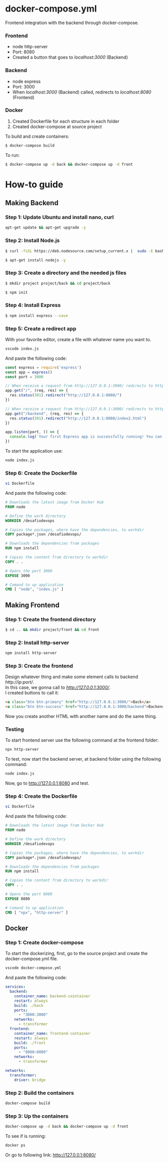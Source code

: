 # docker-compose.yml
Frontend integration with the backend through docker-compose.

### Frontend
- node http-server
- Port: 8080
- Created a button that goes to *localhost:3000* (Backend)

### Backend
- node express
- Port: 3000
- When *localhost:3000* (Backend) called, redirects to *localhost:8080* (Frontend)
  
### Docker
1. Created Dockerfile for each structure in each folder
2. Created docker-compose at source project

To build and create containers:
```bash
$ docker-compose build
```

To run:
```bash
$ docker-compose up -d back && docker-compose up -d front
```

# How-to guide

## Making Backend
### Step 1: Update Ubuntu and install nano, curl
```bash
apt-get update && apt-get upgrade -y
```

### Step 2: Install Node.js
```bash
$ curl -fsSL https://deb.nodesource.com/setup_current.x |  sudo -E bash -
```
```bash
$ apt-get install nodejs -y
```

### Step 3: Create a directory and the needed js files
```bash
$ mkdir project project/back && cd project/back
```
```bash 
$ npm init
```

### Step 4: Install Express
```bash
$ npm install express --save
```

### Step 5: Create a redirect app
With your favorite editor, create a file with whatever name you want to.
```bash
vscode index.js
```
And paste the following code:
```js
const express = require('express')
const app = express()
const port = 3000

// When receive a request from http://127.0.0.1:3000/ redirects to http://127.0.0.1:8080/
app.get("/", (req, res) => {
  res.status(301).redirect("http://127.0.0.1:8080/")
})

// When receive a request from http://127.0.0.1:3000/ redirects to http://127.0.0.1:8080/index2
app.get("/backend", (req, res) => {
  res.status(301).redirect("http://127.0.0.1:8080/index2.html")
})

app.listen(port, () => {
  console.log(`Your first Express app is successfully running! You can view the output of this app at http://localhost:${port}`)
})
```
To start the application use:
```bash
node index.js
```

### Step 6: Create the Dockerfile
```bash
vi Dockerfile
```
And paste the following code:
```Dockerfile
# Downloads the latest image from Docker Hub 
FROM node

# Define the work directory
WORKDIR /desafiodevops

# Copies the packages, where have the dependencies, to workdir
COPY package*.json /desafiodevops/

# Downloads the dependencies from packages
RUN npm install

# Copies the content from directory to workdir
COPY . .

# Opens the port 3000
EXPOSE 3000

# Comand to up application
CMD [ "node", "index.js" ]
```

## Making Frontend

### Step 1: Create the frontend directory
```bash
$ cd .. && mkdir project/front && cd front
```

### Step 2: Install http-server
```bash
npm install http-server
```
### Step 3: Create the frontend
Design whatever thing and make some element calls to backend *http://ip:port/*. <br>
In this case, we gonna call to *http://127.0.0.1:3000/*. <br>
I created buttons to call it:
```html
<a class="btn btn-primary" href="http://127.0.0.1:3000/">Back</a>
<a class="btn btn-success" href="http://127.0.0.1:3000/backend">Backend</button>
```
Now you create another HTML with another name and do the same thing.

### Testing
To start frontend server use the following command at the frontend folder: <br>
```bash
npx http-server
```
To test, now start the backend server, at backend folder using the following command:
```bash
node index.js
```
Now, go to http://127.0.0.1:8080 and test.

### Step 4: Create the Dockerfile
```bash
vi Dockerfile
```
And paste the following code:
```Dockerfile
# Downloads the latest image from Docker Hub 
FROM node

# Define the work directory
WORKDIR /desafiodevops

# Copies the packages, where have the dependencies, to workdir
COPY package*.json /desafiodevops/

# Downloads the dependencies from packages
RUN npm install

# Copies the content from directory to workdir
COPY . .

# Opens the port 8080
EXPOSE 8080

# Comand to up application
CMD [ "npx", "http-server" ]
```

## Docker
### Step 1: Create docker-compose
To start the dockerizing, first, go to the source project and create the docker-compose.yml file.
```bash
vscode docker-compose.yml
```
And paste the following code:
```yml
services:
  backend:
    container_name: backend-cointainer
    restart: always
    build: ./back
    ports:
      - "3000:3000"
    networks:
      - transformer
  frontend:
    container_name: frontend-container
    restart: always
    build: ./front
    ports:
      - "8080:8080"
    networks:
      - transformer

networks:
  transformer:
    driver: bridge
```
### Step 2: Build the containers
```bash
docker-compose build
```

### Step 3: Up the containers
```bash
docker-compose up -d back && docker-compose up -d front
```

To see if is running:
```bash
docker ps
```
Or go to following link: http://127.0.0.1:8080/
